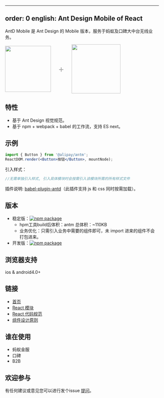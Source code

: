 ---
order: 0
english: Ant Design Mobile of React
-----------------------------

AntD Mobile 是 Ant Design 的 Mobile 版本，服务于蚂蚁及口碑大中台无线业务。

<div class="pic-plus">
  <img width="150" src="https://t.alipayobjects.com/images/rmsweb/T11aVgXc4eXXXXXXXX.svg">
  <span>+</span>
  <img width="160" src="https://t.alipayobjects.com/images/rmsweb/T16xRhXkxbXXXXXXXX.svg">
</div>

<style>
.pic-plus > * {
  display: inline-block!important;
  vertical-align: middle;
}
.pic-plus span {
  font-size: 30px;
  color: #aaa;
  margin: 0 20px;
}
</style>


## 特性

- 基于 Ant Design 视觉规范。
- 基于 npm + webpack + babel 的工作流，支持 ES next。

## 示例

```jsx
import { Button } from '@alipay/antm';
ReactDOM.render(<Button>按钮</Button>, mountNode);
```
引入样式：

```jsx
//无需单独引入样式, 引入具体模块时会按需引入该模块所需的所有样式文件
```

插件说明: [babel-plugin-antd](https://github.com/ant-design/babel-plugin-antd)（此插件支持 js 和 css 同时按需加载）。

## 版本

- 稳定版：[![npm package](http://web.npm.alibaba-inc.com/badge/v/@alipay/antm.svg?style=flat-square)](http://web.npm.alibaba-inc.com/package/@alipay/antm)
    - hpm工具build后体积：antm 总体积：~110KB
    - 业务优化：只需引入业务中需要的组件即可，未 import 进来的组件不会打包进来。
- 开发版：[![npm package](http://web.npm.alibaba-inc.com/badge/v/@alipay/antm.svg?tag=beta&style=flat-square)](http://web.npm.alibaba-inc.com/package/@alipay/antm)

## 浏览器支持

ios & android4.0+

## 链接

- [首页](http://antm.alipay.net/)
- [React 模块](http://github.com/react-component)
- [React 代码规范](https://github.com/react-component/react-component.github.io/blob/master/docs/zh-cn/component-code-style.md)
- [组件设计原则](https://github.com/react-component/react-component.github.io/blob/master/docs/zh-cn/component-design.md)

## 谁在使用

- 蚂蚁金服
- 口碑
- B2B

## 欢迎参与

有任何建议或意见您可以进行发个issue [提问](http://gitlab.alibaba-inc.com/react-ui/ant-mobile/issues)。
